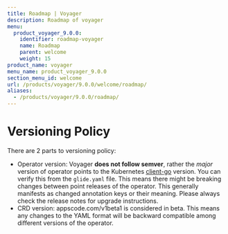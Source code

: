```yaml
---
title: Roadmap | Voyager
description: Roadmap of voyager
menu:
  product_voyager_9.0.0:
    identifier: roadmap-voyager
    name: Roadmap
    parent: welcome
    weight: 15
product_name: voyager
menu_name: product_voyager_9.0.0
section_menu_id: welcome
url: /products/voyager/9.0.0/welcome/roadmap/
aliases:
  - /products/voyager/9.0.0/roadmap/
---
```


# Versioning Policy

There are 2 parts to versioning policy:

 - Operator version: Voyager __does not follow semver__, rather the _major_ version of operator points to the
Kubernetes [client-go](https://github.com/kubernetes/client-go#branches-and-tags) version. You can verify this
from the `glide.yaml` file. This means there might be breaking changes between point releases of the operator.
This generally manifests as changed annotation keys or their meaning.
Please always check the release notes for upgrade instructions.
 - CRD version: appscode.com/v1beta1 is considered in beta. This means any changes to the YAML format will be backward
compatible among different versions of the operator.
